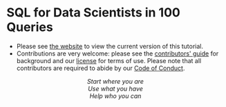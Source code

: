 # SQL for Data Scientists in 100 Queries

-   Please see [the website][site] to view the current version of this tutorial.
-   Contributions are very welcome:
    please see the [contributors' guide][contribute] for background
    and our [license][license] for terms of use.
    Please note that all contributors are required to abide by our [Code of Conduct][conduct].

<div align="center">
  <p>
    <em>
      Start where you are
      <br/>
      Use what you have
      <br/>
      Help who you can
    </em>
  </p>
</div>

[conduct]: https://gvwilson.github.io/sql-tutorial/conduct/
[contribute]: https://gvwilson.github.io/sql-tutorial/contributing/
[license]: https://gvwilson.github.io/sql-tutorial/license/
[site]: https://gvwilson.github.io/sql-tutorial/
